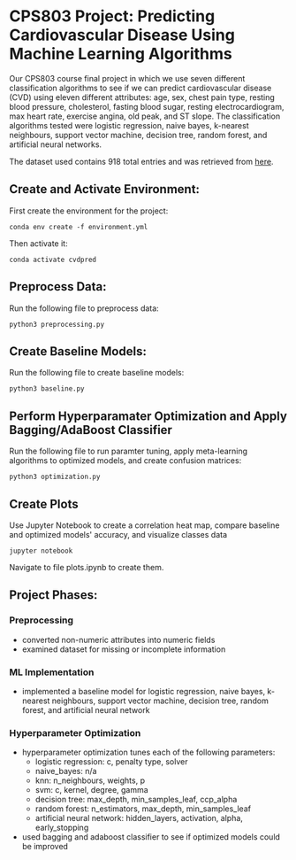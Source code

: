 # CPS803 Project: Predicting Cardiovascular Disease Using Machine Learning Algorithms

Our CPS803 course final project in which we use seven different classification
algorithms to see if we can predict cardiovascular disease (CVD) using eleven 
different attributes: age, sex, chest pain type, resting blood pressure, cholesterol,
fasting blood sugar, resting electrocardiogram, max heart rate, exercise angina, old
peak, and ST slope. The classification algorithms tested were logistic regression,
naive bayes, k-nearest neighbours, support vector machine, decision tree, random
forest, and artificial neural networks.

The dataset used contains 918 total entries and was retrieved from [here](https://www.kaggle.com/sanchman/heart-failure-prediction-using-pipelines).

## Create and Activate Environment:

First create the environment for the project:

```
conda env create -f environment.yml
```

Then activate it:

```
conda activate cvdpred
```

## Preprocess Data:

Run the following file to preprocess data:
```
python3 preprocessing.py
```

## Create Baseline Models:

Run the following file to create baseline models:
```
python3 baseline.py
```

## Perform Hyperparamater Optimization and Apply Bagging/AdaBoost Classifier

Run the following file to run paramter tuning, apply meta-learning algorithms to optimized models, and create confusion matrices:
```
python3 optimization.py
```

## Create Plots

Use Jupyter Notebook to create a correlation heat map, compare baseline and optimized models' accuracy, and visualize classes data
```
jupyter notebook
```
Navigate to file plots.ipynb to create them. 

## Project Phases:

### Preprocessing

- converted non-numeric attributes into numeric fields
- examined dataset for missing or incomplete information

### ML Implementation

- implemented a baseline model for logistic regression, naive bayes, k-nearest neighbours, support vector machine,
decision tree, random forest, and artificial neural network

### Hyperparameter Optimization

- hyperparameter optimization tunes each of the following parameters:
  * logistic regression: c, penalty type, solver 
  * naive_bayes: n/a
  * knn: n_neighbours, weights, p
  * svm: c, kernel, degree, gamma
  * decision tree: max_depth, min_samples_leaf, ccp_alpha
  * random forest: n_estimators, max_depth, min_samples_leaf
  * artificial neural network: hidden_layers, activation, alpha, early_stopping
- used bagging and adaboost classifier to see if optimized models could be improved

